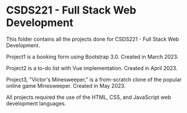  # CSDS221 - Full Stack Web Development

This folder contains all the projects done for CSDS221 - Full Stack Web Development.


Project1 is a booking form using Bootstrap 3.0. Created in March 2023.

Project2 is a to-do list with Vue implementation. Created in April 2023.

Project3, "Victor's Minesweeper," is a from-scratch clone of the popular online game Minesweeper. Created in May 2023.


All projects required the use of the HTML, CSS, and JavaScript web development languages.
